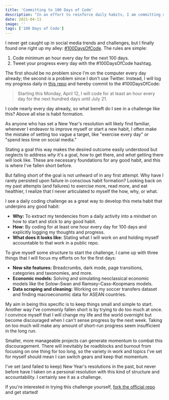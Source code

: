 ```yaml
---
title: 'Committing to 100 Days of Code'
description: "In an effort to reinforce daily habits, I am committing myself to the #100DaysOfCode challenge. I'll outline what I hope to achieve throughout this challenge and how."
date: 2021-04-11
image: ''
tags: ['100 Days of Code']
---
```


I never get caught up in social media trends and challenges, but I finally found one right up my alley: [#100DaysOfCode](https://www.100daysofcode.com/).
The rules are simple:

1. Code minimum an hour every day for the next 100 days.
2. Tweet your progress every day with the #100DaysOfCode hashtag.

The first should be no problem since I'm on the computer every day already; the second _is_ a problem since I don't use Twitter.
Instead, I will log my progress daily in [this repo](https://github.com/emordonez/100-days-of-code) and hereby commit to the #100DaysOfCode:

> Starting this Monday, April 12, I will code for at least an hour every day for the next hundred days until July 21.

<horizontal-rule></horizontal-rule>

I code nearly every day already, so what beneft do I see in a challenge like this?
Above all else is habit formation.

As anyone who has set a New Year's resolution will likely find familiar, whenever I endeavor to improve myself or start a new habit, I often make the mistake of setting too vague a target, like "exercise every day" or "spend less time on social media."

Stating a goal this way makes the desired outcome easily understood but neglects to address _why_ it's a goal, _how_ to get there, and _what_ getting there will look like.
These are necessary foundations for any good habit, and this is where I've fallen short before.

But falling short of the goal is not unheard of in any first attempt.
Why have I rarely persisted upon failure in conscious habit formation?
Looking back on my past attempts (and failures) to exercise more, read more, and eat healthier, I realize that I never articulated to myself the how, why, or what.

<v-img src='qoobee-trying-upon-failure.jpg' caption="Failure should just be a part of the process, not the final result."></v-img>

I see a daily coding challenge as a great way to develop this meta habit that underpins any good habit:

- **Why:** To extract my tendencies from a daily activity into a mindset on how to start and stick to any good habit.
- **How:** By coding for at least one hour every day for 100 days and explicitly logging my thoughts and progress.
- **What does it looks like:** Stating what I will work on and holding myself accountable to that work in a public repo.

<horizontal-rule></horizontal-rule>

To give myself some structure to start the challenge, I came up with three things that I will focus my efforts on for the first days:

- **New site features:** Breadcrumbs, dark mode, page transitions, categories and taxonomies, and more.
- **Economic models:** Solving and simulating neoclassical economic models like the Solow&ndash;Swan and Ramsey&ndash;Cass&ndash;Koopmans models.
- **Data scraping and cleaning:** Working on my soccer transfers dataset and finding macroeconomic data for ASEAN countries.

My aim in being this specific is to keep things small and simple to start.
Another way I've commonly fallen short is by trying to do too much at once.
I convince myself that I will change my life and the world overnight but become discouraged when I can't sense progress by the next week.
Taking on too much will make any amount of short-run progress seem insufficient in the long run.

Smaller, more manageable projects can generate momentum to combat this discouragement.
There will inevitably be roadblocks and burnout from focusing on one thing for too long, so the variety in work and topics I've set for myself should mean I can switch gears and keep that momentum.

<horizontal-rule></horizontal-rule>

I've set (and failed to keep) New Year's resolutions in the past, but never before have I taken on a personal resolution with this kind of structure and accountability.
I certainly see it as a challenge.

If you're interested in trying this challenge yourself, [fork the official repo](https://github.com/kallaway/100-days-of-code) and get started!

